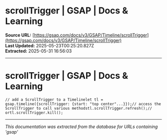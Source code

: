 # scrollTrigger | GSAP | Docs & Learning

**Source URL:** [https://gsap.com/docs/v3/GSAP/Timeline/scrollTrigger](https://gsap.com/docs/v3/GSAP/Timeline/scrollTrigger)  
**Last Updated:** 2025-05-23T00:25:20.827Z  
**Extracted:** 2025-05-31 16:56:03

---

# scrollTrigger | GSAP | Docs & Learning

```
// add a ScrollTrigger to a Timelinelet tl = gsap.timeline({scrollTrigger: {start: "top center"...}});// access the ScrollTrigger to call various methodstl.scrollTrigger.refresh();// ortl.scrollTrigger.kill();
```

---

*This documentation was extracted from the database for URLs containing 'gsap'*
